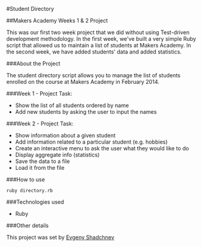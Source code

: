 #Student Directory

##Makers Academy Weeks 1 & 2 Project



This was our first two week project that we did without using Test-driven development methodology. In the first week, we've built a very simple Ruby script that allowed us to maintain a list of students at Makers Academy. In the second week, we have added students' data and added statistics.


###About the Project

The student directory script allows you to manage the list of students enrolled on the course at Makers Academy in February 2014.


###Week 1 - Project Task:

* Show the list of all students ordered by name
* Add new students by asking the user to input the names

###Week 2 - Project Task:

* Show information about a given student
* Add information related to a particular student (e.g. hobbies)
* Create an interactive menu to ask the user what they would like to do
* Display aggregate info (statistics)
* Save the data to a file
* Load it from the file

###How to use

```
ruby directory.rb
```

###Technologies used

* Ruby

###Other details

This project was set by [Evgeny Shadchnev](https://github.com/shadchnev)


